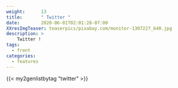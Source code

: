 ```yaml
---
weight:      13
title:       " Twitter "
date:        2020-06-01T02:01:28-07:00
XXresImgTeaser: teaserpics/pixabay.com/monitor-1307227_640.jpg
description: >
    Twitter !
tags:
  - front
categories:
  - features
---
```


{{< my2genlistbytag "twitter" >}}

